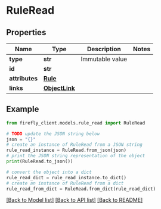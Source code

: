 # RuleRead


## Properties

Name | Type | Description | Notes
------------ | ------------- | ------------- | -------------
**type** | **str** | Immutable value | 
**id** | **str** |  | 
**attributes** | [**Rule**](Rule.md) |  | 
**links** | [**ObjectLink**](ObjectLink.md) |  | 

## Example

```python
from firefly_client.models.rule_read import RuleRead

# TODO update the JSON string below
json = "{}"
# create an instance of RuleRead from a JSON string
rule_read_instance = RuleRead.from_json(json)
# print the JSON string representation of the object
print(RuleRead.to_json())

# convert the object into a dict
rule_read_dict = rule_read_instance.to_dict()
# create an instance of RuleRead from a dict
rule_read_from_dict = RuleRead.from_dict(rule_read_dict)
```
[[Back to Model list]](../README.md#documentation-for-models) [[Back to API list]](../README.md#documentation-for-api-endpoints) [[Back to README]](../README.md)


